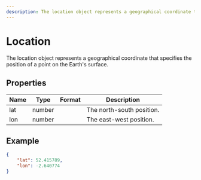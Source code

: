 ```yaml
---
description: The location object represents a geographical coordinate that specifies the position of a point on the Earth's surface.
---
```

# Location

The location object represents a geographical coordinate that specifies the position of a point on the Earth's surface.

## Properties

| Name | Type   | Format | Description               |
|------|--------|--------|---------------------------|
| lat  | number |        | The north-south position. |
| lon  | number |        | The east-west position.   |

## Example

```json
{
    "lat": 52.415789,
    "lon": -2.640774
}
```
